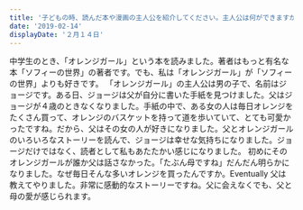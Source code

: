 ```yaml
---
title: '子どもの時、読んだ本や漫画の主人公を紹介してください。主人公は何ができますか。'
date: '2019-02-14'
displayDate: '２月１４日'
---
```


中学生のとき、「オレンジガール」という本を読みました。著者はもっと有名な本「ソフィーの世界」の著者です。でも、私は「オレンジガール」が「ソフィーの世界」よりも好きです。
「オレンジガール」の主人公は男の子で、名前はジョージです。ある日、ジョージは父が自分に書いた手紙を見つけました。父はジョージが４歳のときなくなりました。手紙の中で、ある女の人は毎日オレンジをたくさん買って、オレンジのバスケットを持って道を歩いていて、とても可愛かったですね。だから、父はその女の人が好きになりました。父とオレンジガールのいろいろなストーリーを読んで、ジョージは幸せな気持ちになりました。ジョージだけではなく、読者として私もあたたかい感じになりました。
初めにそのオレンジガールが誰か父は話さなかった。「たぶん母ですね」だんだん明らかになりました。なぜ毎日そんな多いオレンジを買ったんですか。Eventually 父は教えてやりました。非常に感動的なストーリーですね。父に会えなくでも、父と母の愛が感じられます。
